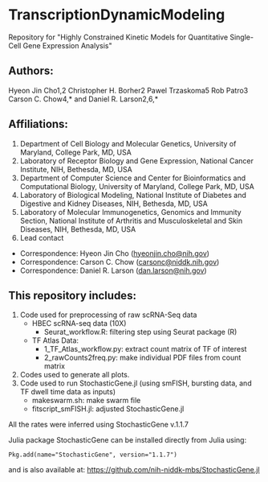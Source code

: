 # TranscriptionDynamicModeling

Repository for "Highly Constrained Kinetic Models for Quantitative Single-Cell Gene Expression Analysis"

## Authors: 
Hyeon Jin Cho1,2 Christopher H. Borher2 Pawel Trzaskoma5 Rob Patro3 Carson C. Chow4,* and Daniel R. Larson2,6,* 


## Affiliations:
1. Department of Cell Biology and Molecular Genetics, University of Maryland, College Park, MD, USA
2. Laboratory of Receptor Biology and Gene Expression, National Cancer Institute, NIH, Bethesda, MD, USA
3. Department of Computer Science and Center for Bioinformatics and Computational Biology, University of Maryland, College Park, MD, USA
4. Laboratory of Biological Modeling, National Institute of Diabetes and Digestive and Kidney Diseases, NIH, Bethesda, MD, USA
5. Laboratory of Molecular Immunogenetics, Genomics and Immunity Section, National Institute of Arthritis and Musculoskeletal and Skin Diseases, NIH, Bethesda, MD, USA
6. Lead contact
* Correspondence: Hyeon Jin Cho (hyeonjin.cho@nih.gov)
* Correspondence: Carson C. Chow (carsonc@niddk.nih.gov)
* Correspondence: Daniel R. Larson (dan.larson@nih.gov)

## This repository includes:
1. Code used for preprocessing of raw scRNA-Seq data
   * HBEC scRNA-seq data (10X)
     - Seurat_workflow.R: filtering step using Seurat package (R)
   * TF Atlas Data:
     - 1_TF_Atlas_workflow.py: extract count matrix of TF of interest
     - 2_rawCounts2freq.py: make individual PDF files from count matrix
2. Codes used to generate all plots.
3. Code used to run StochasticGene.jl (using smFISH, bursting data, and TF dwell time data as inputs)
   * makeswarm.sh: make swarm file
   * fitscript_smFISH.jl: adjusted StochasticGene.jl 

All the rates were inferred using StochasticGene v.1.1.7

Julia package StochasticGene can be installed directly from Julia using:
```
Pkg.add(name="StochasticGene", version="1.1.7")
```
and is also available at: https://github.com/nih-niddk-mbs/StochasticGene.jl

